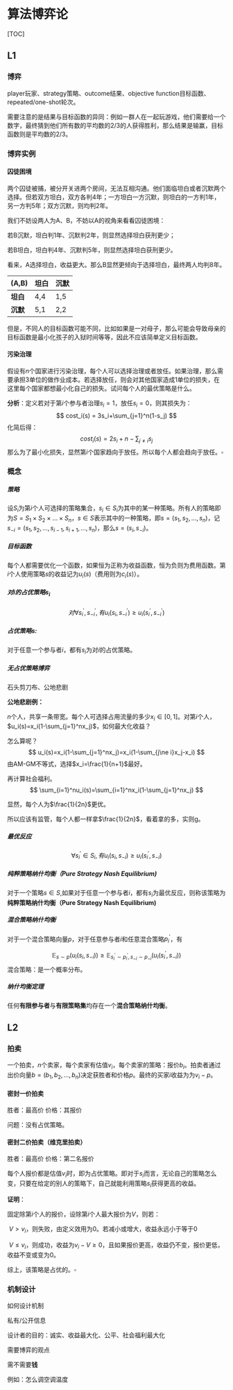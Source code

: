 # 算法博弈论

[TOC]

## L1

### 博弈

player玩家、strategy策略、outcome结果、objective function目标函数、repeated/one-shot轮次。

需要注意的是结果与目标函数的异同：例如一群人在一起玩游戏，他们需要给一个数字，最终猜到他们所有数的平均数的2/3的人获得胜利，那么结果是输赢，目标函数则是平均数的2/3。

### 博弈实例

#### 囚徒困境

两个囚徒被捕，被分开关进两个房间，无法互相沟通。他们面临坦白或者沉默两个选择。但若双方坦白，双方各判4年；一方坦白一方沉默，则坦白的一方判1年，另一方判5年；双方沉默，则均判2年。

我们不妨设两人为A、B，不妨以A的视角来看看囚徒困境：

若B沉默，坦白判1年、沉默判2年，则显然选择坦白获刑更少；

若B坦白，坦白判4年、沉默判5年，则显然选择坦白获刑更少。

看来，A选择坦白，收益更大。那么B显然更倾向于选择坦白，最终两人均判8年。

| (A,B)    | 坦白 | 沉默 |
| -------- | ---- | ---- |
| **坦白** | 4,4  | 1,5  |
| **沉默** | 5,1  | 2,2  |

但是，不同人的目标函数可能不同，比如如果是一对母子，那么可能会导致母亲的目标函数是最小化孩子的入狱时间等等，因此不应该简单定义目标函数。

#### 污染治理

假设有$n$个国家进行污染治理，每个人可以选择治理或者放任。如果治理，那么需要承担3单位的做作业成本。若选择放任，则会对其他国家造成1单位的损失，在这里每个国家都想最小化自己的损失。试问每个人的最优策略是什么。

**分析**：定义若对于第$i$个参与者治理$s_i=1$，放任$s_i=0$，则其损失为：
$$
cost_i(s) = 3s_i+\sum_{j=1}^n(1-s_j)
$$
化简后得：
$$
cost_i(s)=2s_i+n-\sum_{j\ne i}s_j
$$
那么为了最小化损失，显然第$i$个国家趋向于放任。所以每个人都会趋向于放任。$\square$

### 概念

##### 策略

设$S_i$为第$i$个人可选择的策略集合，$s_i\in S_i$为其中的某一种策略。所有人的策略即为$S=S_1\times S_2\times \dots\times S_n$，$s\in S$表示其中的一种策略，即$s=(s_1,s_2,\dots,s_n)$，记$s_{-i}=(s_1,s_2,\dots,s_{i-1},s_{i+1},\dots,s_n)$，那么$s = (s_i,s_{-i})$。

##### 目标函数

每个人都需要优化一个函数，如果恒为正称为收益函数，恒为负则为费用函数。第$i$个人使用策略$s$的收益记为$u_i(s)$（费用则为$c_i(s)$）。

##### 对$i$的占优策略$s_i$

$$
对\forall s^{'}_i,s^{'}_{-i},有u_i(s_i,s^{'}_{-i})\geq u_i(s^{'}_i,s^{'}_{-i})
$$
##### 占优策略$s$:

对于任意一个参与者$i$，都有$s_i$为对$i$的占优策略。

##### 无占优策略博弈

石头剪刀布、公地悲剧

**公地悲剧例：**

$n$个人，共享一条带宽。每个人可选择占用流量的多少$x_i\in[0,1]$。对第$i$个人，$u_i(s)=x_i(1-\sum_{j=1}^nx_j)$，如何最大化收益？

怎么算呢？
$$
u_i(s)=x_i(1-\sum_{j=1}^nx_j)=x_i(1-\sum_{j\ne i}x_j-x_i)
$$
由AM-GM不等式，选择$x_i=\frac{1}{n+1}$最好。

再计算社会福利。
$$
\sum_{i=1}^nu_i(s)=\sum_{i=1}^nx_i(1-\sum_{j=1}^nx_j)
$$


显然，每个人为$\frac{1}{2n}$更优。

所以应该有监管，每个人都一样拿$\frac{1}{2n}$，看着拿的多，实则g。

##### 最优反应

$$
\forall s^{'}_i\in S_i,有u_i(s_i,s_{-i})\geq u_i(s^{'}_i,s_{-i})
$$

##### 纯粹策略纳什均衡（Pure Strategy Nash Equilibrium)

对于一个策略$s\in S$,如果对于任意一个参与者$i$，都有$s_i$为最优反应，则称该策略为**纯粹策略纳什均衡（Pure Strategy Nash Equilibrium)**

##### 混合策略纳什均衡

对于一个混合策略向量$p$，对于任意参与者$i$和任意混合策略$p_i^{'}$，有

$$
\mathbb E_{s\sim p}(u_i(s_i,s_{-i}))\ge\mathbb E_{s_i^{'}\sim p_i^{'},s_{-i}\sim p_{-i} }(u_i(s_i^{'},s_{-i}))
$$
混合策略：是一个概率分布。

##### 纳什均衡定理

任何**有限参与者**与**有限策略集**均存在一个**混合策略纳什均衡**。

## L2

### 拍卖

一个拍卖，$n$个卖家，每个卖家有估值$v_i$，每个卖家的策略：报价$b_i$。拍卖者通过出价向量$b=(b_1,b_2,\dots,b_n)$决定获胜者和价格$p$。最终的买家$i$收益为为$v_i-p$。

#### 密封一价拍卖

胜者：最高价 价格：其报价

问题：没有占优策略。

#### 密封二价拍卖（维克里拍卖）

胜者：最高价 价格：第二名报价

每个人报价都是估值$v_i$时，即为占优策略。即对于$s_i$而言，无论自己的策略怎么变，只要在给定的别人的策略下，自己就能利用策略$s_i$获得更高的收益。

**证明**：

固定除第$i$个人的报价，设除第$i$个人最大报价为$V$，则若：

​	$V>v_i$，则失败，由定义效用为0。若减小或增大，收益永远小于等于0

​	$V\leq v_i$，则成功，收益为$v_i-V\geq 0$，且如果报价更高，收益仍不变，报价更低，收益不变或变为0。

综上，该策略是占优的。$\square$

### 机制设计

如何设计机制

私有/公开信息

设计者的目的：诚实、收益最大化、公平、社会福利最大化

需要博弈的观点

需不需要**钱**

例如：怎么调空调温度